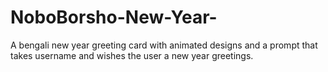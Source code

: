 # NoboBorsho-New-Year-
A bengali new year greeting card with animated designs and a prompt that takes username and wishes the user a new year greetings.
